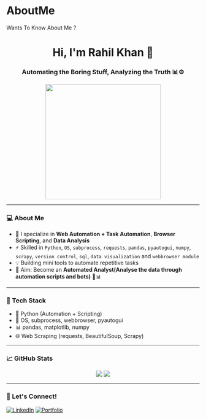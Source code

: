 # AboutMe
Wants To Know About Me ?
<h1 align="center">Hi, I'm Rahil Khan 👋</h1>
<h3 align="center">Automating the Boring Stuff, Analyzing the Truth 📊⚙️</h3>

<p align="center">
  <img src="https://media.giphy.com/media/LWps4guoNxa3PovzPU/giphy.gif" width="300" />
</p>





---

### 💻 About Me
- 🔭 I specialize in **Web Automation + Task Automation**, **Browser Scripting**, and **Data Analysis**
- ⚡ Skilled in `Python`, `OS`, `subprocess`, `requests`, `pandas`, `pyautogui`, `numpy`, `scrapy`, `version control`, `sql`, `data visualization` and `webbrowser module`
- 💡 Building mini tools to automate repetitive tasks
- 🎯 Aim: Become an **Automated Analyst(Analyse the data through automation scripts and bots)** 🧠📊

---

### 🚀 Tech Stack
- 🐍 Python (Automation + Scripting)
- 📁 OS, subprocess, webbrowser, pyautogui
- 📊 pandas, matplotlib, numpy
- 🌐 Web Scraping (requests, BeautifulSoup, Scrapy)

---

### 📈 GitHub Stats
<p align="center">
  <img src="https://github-readme-stats.vercel.app/api?username=rahilcodz&show_icons=true&theme=radical" />
  <img src="https://github-readme-stats.vercel.app/api/top-langs/?username=rahilcodz&layout=compact&theme=radical" />
</p>

---

### 🔗 Let's Connect!
[![LinkedIn](https://img.shields.io/badge/LinkedIn-blue?logo=linkedin)](https://linkedin.com/in/rahilkhan-dev)
[![Portfolio](https://img.shields.io/badge/Portfolio-grey?logo=github)](https://github.com/rahilcodz)
